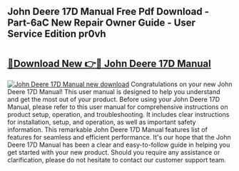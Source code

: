 ## John Deere 17D Manual Free Pdf Download - Part-6aC New Repair Owner Guide - User Service Edition pr0vh

# <h2><a href="http://bc86237.oget.top/?id=John+Deere+17D+Manual">🔗Download New 👉🔴 John Deere 17D Manual</a></h2>

[![John Deere 17D Manual new download](https://i.imgur.com/5g1atiW.png)](http://bc86237.oget.top/?id=John+Deere+17D+Manual)
Congratulations on your new John Deere 17D Manual! This user manual is designed to help you understand and get the most out of your product. Before using your John Deere 17D Manual, please refer to this user manual for comprehensive instructions on product setup, operation, and troubleshooting. It includes clear instructions for installation, setup, and operation, as well as important safety information. This remarkable John Deere 17D Manual features list of features for seamless and efficient performance. It's our hope that the John Deere 17D Manual has been a clear and easy-to-follow guide in helping you get started with your new product. Should you require any assistance or clarification, please do not hesitate to contact our customer support team.
